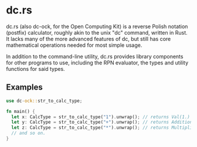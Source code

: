 # dc.rs

dc.rs (also dc-ock, for the Open Computing Kit) is a reverse Polish notation (postfix) calculator, roughly akin to the unix "dc" command, written in Rust.
It lacks many of the more advanced features of dc, but still has core mathematical operations needed for most simple usage.

In addition to the command-line utility, dc.rs provides library components for other programs to use, including the RPN evaluator, the types and utility functions for said types.

## Examples

```rust
use dc-ock::str_to_calc_type;

fn main() {
  let x: CalcType = str_to_calc_type("1").unwrap(); // returns Val(1.)
  let y: CalcType = str_to_calc_type("+").unwrap(); // returns Addition
  let z: CalcType = str_to_calc_type("*").unwrap(); // returns Multiplication
  // and so on.
}
```
